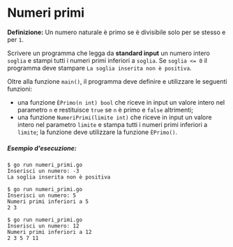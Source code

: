 # Numeri primi

**Definizione:** Un numero naturale è primo se è divisibile solo per se stesso e per `1`.

Scrivere un programma che legga da **standard input** un numero intero `soglia` e stampi tutti i numeri primi inferiori a `soglia`.
Se `soglia <= 0` il programma deve stampare `La soglia inserita non è positiva`. 

Oltre alla funzione `main()`, il programma deve definire e utilizzare le seguenti funzioni:
* una funzione `ÈPrimo(n int) bool` che riceve in input un valore intero nel parametro `n` e restituisce `true` se `n` è primo e `false` altrimenti;
* una funzione `NumeriPrimi(limite int)` che riceve in input un valore intero nel parametro `limite` e stampa tutti i numeri primi inferiori a `limite`; la funzione deve utilizzare la funzione `ÈPrimo()`.

##### Esempio d'esecuzione:

```text
$ go run numeri_primi.go
Inserisci un numero: -3
La soglia inserita non è positiva

$ go run numeri_primi.go
Inserisci un numero: 5
Numeri primi inferiori a 5
2 3 

$ go run numeri_primi.go
Inserisci un numero: 12
Numeri primi inferiori a 12
2 3 5 7 11
```
